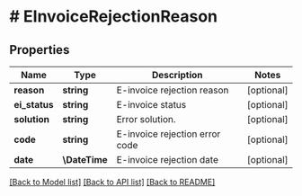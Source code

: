 # # EInvoiceRejectionReason

## Properties

Name | Type | Description | Notes
------------ | ------------- | ------------- | -------------
**reason** | **string** | E-invoice rejection reason | [optional]
**ei_status** | **string** | E-invoice status | [optional]
**solution** | **string** | Error solution. | [optional]
**code** | **string** | E-invoice rejection error code | [optional]
**date** | **\DateTime** | E-invoice rejection date | [optional]

[[Back to Model list]](../../README.md#models) [[Back to API list]](../../README.md#endpoints) [[Back to README]](../../README.md)
